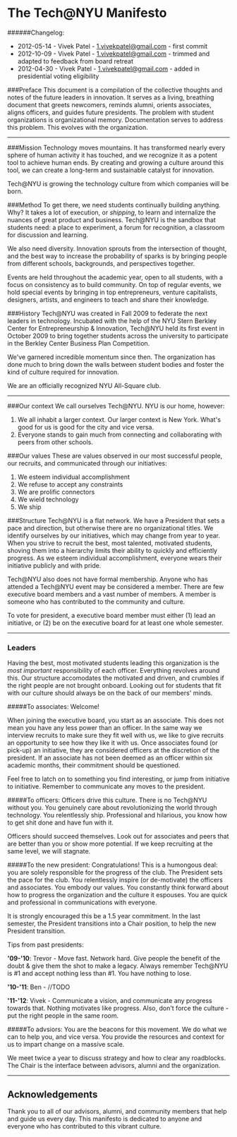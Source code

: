 The Tech@NYU Manifesto
======================

######Changelog: 

- 2012-05-14 - Vivek Patel - <1.vivekpatel@gmail.com> - first commit
- 2012-10-09 - Vivek Patel - <1.vivekpatel@gmail.com> - trimmed and adapted to feedback from board retreat
- 2012-04-30 - Vivek Patel - <1.vivekpatel@gmail.com> - added in
  presidential voting eligibility

###Preface
This document is a compilation of the collective thoughts and notes of the future leaders in innovation. It serves as a living, breathing document that greets newcomers, reminds alumni, orients associates, aligns officers, and guides future presidents. The problem with student organizations is organizational memory. Documentation serves to address this problem. This evolves with the organization.

---

###Mission
Technology moves mountains. It has transformed nearly every sphere of human activity it has touched, and we recognize it as a potent tool to achieve human ends. By creating and growing a culture around this tool, we can create a long-term and sustainable catalyst for innovation.

Tech@NYU is growing the technology culture from which companies will be born.


###Method
To get there, we need students continually building anything. Why? It takes a lot of execution, or *shipping*, to learn and internalize the nuances of great product and business.  Tech@NYU is the sandbox that students need: a place to experiment, a forum for recognition, a classroom for discussion and learning.

We also need diversity. Innovation sprouts from the intersection of thought, and the best way to increase the probability of sparks is by bringing people from different schools, backgrounds, and perspectives together.

Events are held throughout the academic year, open to all students, with a focus on consistency as to build community. On top of regular events, we hold special events by bringing in top entrepreneurs, venture capitalists, designers, artists, and engineers to teach and share their knowledge.


###History
Tech@NYU was created in Fall 2009 to federate the next leaders in technology. Incubated with the help of the NYU Stern Berkley Center for Entrepreneurship & Innovation, Tech@NYU held its first event in October 2009 to bring together students across the university to participate in the Berkley Center Business Plan Competition.

We've garnered incredible momentum since then. The organization has done much to bring down the walls between student bodies and foster the kind of culture required for innovation.

We are an officially recognized NYU All-Square club.

---

###Our context
We call ourselves Tech@NYU. NYU is our home, however:

1. We all inhabit a larger context. Our larger context is New York. What's good for us is good for the city and vice versa.
2. Everyone stands to gain much from connecting and collaborating with peers from other schools.


###Our values
These are values observed in our most successful people, our recruits, and communicated through our initiatives:

1. We esteem individual accomplishment
2. We refuse to accept any constraints
3. We are prolific connectors
4. We wield technology
5. We ship


###Structure
Tech@NYU is a flat network. We have a President that sets a pace and direction, but otherwise there are no organizational titles. We identify ourselves by our initiatives, which may change from year to year. When you strive to recruit the best, most talented, motivated students, shoving them into a hierarchy limits their ability to quickly and efficiently progress. As we esteem individual accomplishment, everyone wears their initiative publicly and with pride.

Tech@NYU also does not have formal membership. Anyone who has attended a Tech@NYU event may be considered a member. There are few executive board members and a vast number of members. A member is someone who has contributed to the community and culture.

To vote for president, a executive board member must either (1) lead an
initiative, or (2) be on the executive board for at least one whole
semester.

---

### Leaders
Having the best, most motivated students leading this organization is the _most important_ responsibility of each officer. Everything revolves around this. Our structure accomodates the motivated and driven, and crumbles if the right people are not brought onboard. Looking out for students that fit with our culture should always be on the back of our members' minds.


#####To associates:
Welcome!

When joining the executive board, you start as an associate. This does not mean you have any less power than an officer. In the same way we interview recruits to make sure they fit well with us, we like to give recruits an opportunity to see how they like it with us. Once associates found (or pick-up) an initiative, they are considered officers at the discretion of the president. If an associate has not been deemed as an officer within six academic months, their commitment should be questioned. 

Feel free to latch on to something you find interesting, or jump from initiative to initiative. Remember to communicate any moves to the president.

#####To officers:
Officers drive this culture. There is no Tech@NYU without you. You genuinely care about revolutionizing the world through technology. You relentlessly ship. Professional and hilarious, you know how to get shit done and have fun with it.

Officers should succeed themselves. Look out for associates and peers that are better than you or show more potential. If we keep recruiting at the same level, we will stagnate.


#####To the new president:
Congratulations! This is a humongous deal: you are solely responsible for the progress of the club. The President sets the pace for the club. You relentlessly inspire (or de-motivate) the officers and associates. You embody our values. You constantly think forward about how to progress the organization and the culture it espouses. You are quick and professional in communications with everyone.

It is strongly encouraged this be a 1.5 year commitment. In the last semester, the President transitions into a Chair position, to help the new President transition.

Tips from past presidents:

**'09-'10**: Trevor - Move fast. Network hard. Give people the benefit of the doubt & give them the shot to make a legacy. Always remember Tech@NYU is #1 and accept nothing less than #1. You have nothing to lose.

**'10-'11**: Ben - //TODO

**'11-'12**: Vivek - Communicate a vision, and communicate any progress towards that. Nothing motivates like progress. Also, don't force the culture - put the right people in the same room.


#####To advsiors:
You are the beacons for this movement. We do what we can to help you, and vice versa. You provide the resources and context for us to impart change on a massive scale.

We meet twice a year to discuss strategy and how to clear any roadblocks. The Chair is the interface between advisors, alumni and the organization.



---

Acknowledgements
----------------
Thank you to all of our advisors, alumni, and community members that help and guide us every day. This manifesto is dedicated to anyone and everyone who has contributed to this vibrant culture.

